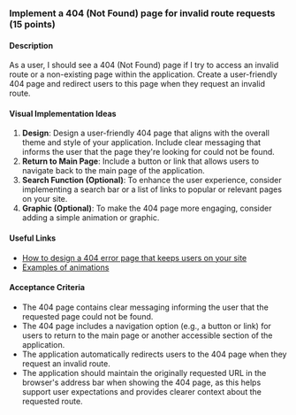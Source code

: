 ### Implement a 404 (Not Found) page for invalid route requests (15 points)

#### Description

As a user, I should see a 404 (Not Found) page if I try to access an invalid route or a non-existing page within the application. Create a user-friendly 404 page and redirect users to this page when they request an invalid route.

#### Visual Implementation Ideas

1. **Design**: Design a user-friendly 404 page that aligns with the overall theme and style of your application. Include clear messaging that informs the user that the page they're looking for could not be found.
2. **Return to Main Page**: Include a button or link that allows users to navigate back to the main page of the application.
3. **Search Function (Optional)**: To enhance the user experience, consider implementing a search bar or a list of links to popular or relevant pages on your site.
4. **Graphic (Optional)**: To make the 404 page more engaging, consider adding a simple animation or graphic.

#### Useful Links

- [How to design a 404 error page that keeps users on your site](https://www.canva.com/learn/404-page-design/)
- [Examples of animations](https://lottiefiles.com/search?q=404&category=animations)

#### Acceptance Criteria

- The 404 page contains clear messaging informing the user that the requested page could not be found.
- The 404 page includes a navigation option (e.g., a button or link) for users to return to the main page or another accessible section of the application.
- The application automatically redirects users to the 404 page when they request an invalid route.
- The application should maintain the originally requested URL in the browser's address bar when showing the 404 page, as this helps support user expectations and provides clearer context about the requested route.
